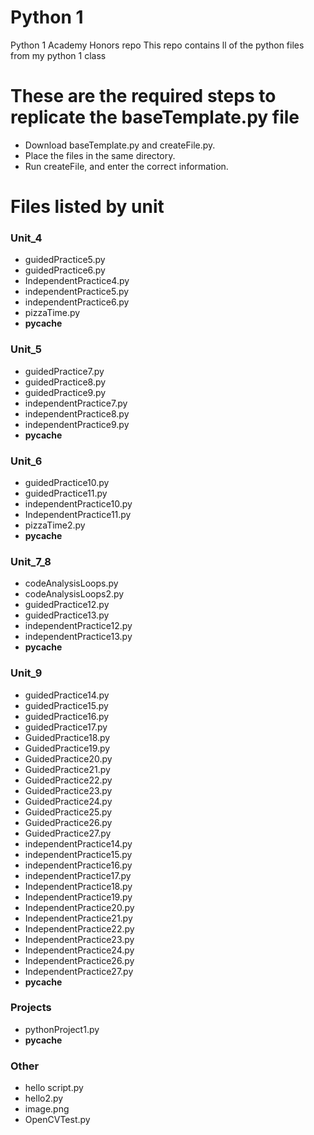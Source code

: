 # Python 1
Python 1 Academy Honors repo
This repo contains ll of the python files from my python 1 class
# These are the required steps to replicate the baseTemplate.py file
 - Download baseTemplate.py and createFile.py.
 - Place the files in the same directory.
 - Run createFile, and enter the correct information.
# Files listed by unit
### Unit_4
 - guidedPractice5.py
 - guidedPractice6.py
 - IndependentPractice4.py
 - independentPractice5.py
 - independentPractice6.py
 - pizzaTime.py
 - __pycache__

### Unit_5
 - guidedPractice7.py
 - guidedPractice8.py
 - guidedPractice9.py
 - independentPractice7.py
 - independentPractice8.py
 - independentPractice9.py
 - __pycache__

### Unit_6
 - guidedPractice10.py
 - guidedPractice11.py
 - independentPractice10.py
 - IndependentPractice11.py
 - pizzaTime2.py
 - __pycache__

### Unit_7_8
 - codeAnalysisLoops.py
 - codeAnalysisLoops2.py
 - guidedPractice12.py
 - guidedPractice13.py
 - independentPractice12.py
 - independentPractice13.py
 - __pycache__

### Unit_9
 - guidedPractice14.py
 - guidedPractice15.py
 - guidedPractice16.py
 - guidedPractice17.py
 - GuidedPractice18.py
 - GuidedPractice19.py
 - GuidedPractice20.py
 - GuidedPractice21.py
 - GuidedPractice22.py
 - GuidedPractice23.py
 - GuidedPractice24.py
 - GuidedPractice25.py
 - GuidedPractice26.py
 - GuidedPractice27.py
 - independentPractice14.py
 - independentPractice15.py
 - independentPractice16.py
 - independentPractice17.py
 - IndependentPractice18.py
 - IndependentPractice19.py
 - IndependentPractice20.py
 - IndependentPractice21.py
 - IndependentPractice22.py
 - IndependentPractice23.py
 - IndependentPractice24.py
 - IndependentPractice26.py
 - IndependentPractice27.py
 - __pycache__

### Projects
 - pythonProject1.py
 - __pycache__

### Other
 - hello script.py
 - hello2.py
 - image.png
 - OpenCVTest.py

